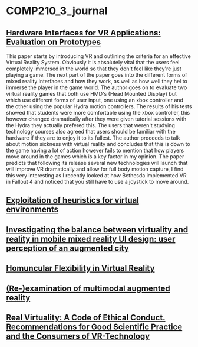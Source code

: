 # COMP210_3_journal

## [Hardware Interfaces for VR Applications: Evaluation on Prototypes](http://ieeexplore.ieee.org.ezproxy.falmouth.ac.uk/xpls/icp.jsp?arnumber=7363283)

This paper starts by introducing VR and outlining the criteria for an effective Virtual Reality System. Obviously it is absolutely vital that the users feel completely immersed in the world so that they don't feel like they're just playing a game. The next part of the paper goes into the different forms of mixed reality interfaces and how they work, as well as how well they hel to immerse the player in the game world. The author goes on to evaluate two virtual reality games that both use HMD's (Head Mounted Display) but which use different forms of user input, one using an xbox controller and the other using the popular Hydra motion controllers. The results of his tests showed that students were more comfortable using the xbox controller, this however changed dramatically after they were given tutorial sessions with the Hydra they actually prefered this. The users that weren't studying technology courses also agreed that users should be familiar with the hardware if they are to enjoy it to its fullest. The author proceeds to talk about motion sickness with virtual reality and concludes that this is down to the game having a lot of action however fails to mention that how players move around in the games which is a key factor in my opinion. The paper predicts that following its release several new technologies will launch that will improve VR dramatically and allow for full body motion capture, I find this very interesting as I recently looked at how Bethesda implemented VR in Fallout 4 and noticed that you still have to use a joystick to move around.

## [Exploitation of heuristics for virtual environments](https://dl-acm-org.ezproxy.falmouth.ac.uk/citation.cfm?id=2399065)



## [Investigating the balance between virtuality and reality in mobile mixed reality UI design: user perception of an augmented city](https://dl-acm-org.ezproxy.falmouth.ac.uk/citation.cfm?id=2641201)

## [Homuncular Flexibility in Virtual Reality](http://web.b.ebscohost.com.ezproxy.falmouth.ac.uk/ehost/detail/detail?vid=0&sid=53c4d7a0-70c2-4309-b184-4b79be2d16db%40sessionmgr104&bdata=JnNpdGU9ZWhvc3QtbGl2ZQ%3d%3d#AN=102884181&db=ufh)

## [(Re-)examination of multimodal augmented reality](https://www.frontiersin.org/articles/10.3389/frobt.2016.00003/full)

## [Real Virtuality: A Code of Ethical Conduct. Recommendations for Good Scientific Practice and the Consumers of VR-Technology](http://journal.frontiersin.org/article/10.3389/frobt.2016.00003/full)
